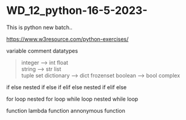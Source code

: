 # WD_12_python-16-5-2023-
This is python new batch..

https://www.w3resource.com/python-exercises/

variable 
comment
datatypes
> integer --> int
> float  
> string  --> str
> list  
> tuple
> set
> dictionary --> dict
> frozenset
> boolean  --> bool
> complex 

if else
nested if else
if elif else
nested if elif else

for loop 
nested for loop 
while loop 
nested while loop 

function 
lambda function annonymous function 
